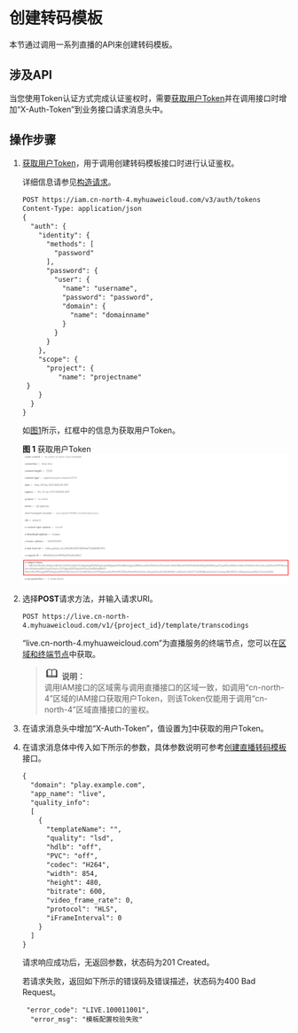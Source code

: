 # 创建转码模板<a name="zh-cn_topic_0172500264"></a>

本节通过调用一系列直播的API来创建转码模板。

## 涉及API<a name="section872994"></a>

当您使用Token认证方式完成认证鉴权时，需要[获取用户Token](https://support.huaweicloud.com/api-iam/zh-cn_topic_0057845583.html)并在调用接口时增加“X-Auth-Token”到业务接口请求消息头中。

## 操作步骤<a name="section7856948"></a>

1.  <a name="li134912423710"></a>[获取用户Token](https://support.huaweicloud.com/api-iam/zh-cn_topic_0057845583.html)，用于调用创建转码模板接口时进行认证鉴权。

    详细信息请参见[构造请求](构造请求.md)。

    ```
    POST https://iam.cn-north-4.myhuaweicloud.com/v3/auth/tokens
    Content-Type: application/json
    {
      "auth": {
        "identity": {
          "methods": [
            "password"
          ],
          "password": {
            "user": {
              "name": "username", 
              "password": "password", 
              "domain": {
                "name": "domainname" 
              }
            }
          }
        },
        "scope": {
          "project": {
             "name": "projectname"      
     }
        }
      }
    }
    ```

    如[图1](#fig955023251511)所示，红框中的信息为获取用户Token。

    **图 1**  获取用户Token<a name="fig955023251511"></a>  
    ![](figures/获取用户Token.png "获取用户Token")

2.  选择**POST**请求方法，并输入请求URI。

    ```
    POST https://live.cn-north-4.myhuaweicloud.com/v1/{project_id}/template/transcodings
    ```

    “live.cn-north-4.myhuaweicloud.com”为直播服务的终端节点，您可以在[区域和终端节点](使用前必读.md#section98151621305)中获取。

    >![](public_sys-resources/icon-note.gif) **说明：**   
    >调用IAM接口的区域需与调用直播接口的区域一致，如调用“cn-north-4”区域的IAM接口获取用户Token，则该Token仅能用于调用“cn-north-4”区域直播接口的鉴权。  

3.  在请求消息头中增加“X-Auth-Token”，值设置为[1](#li134912423710)中获取的用户Token。
4.  在请求消息体中传入如下所示的参数，具体参数说明可参考[创建直播转码模板](创建直播转码模板.md)接口。

    ```
    {
      "domain": "play.example.com",
      "app_name": "live",
      "quality_info":
      [
        {
          "templateName": "",
          "quality": "lsd",
          "hdlb": "off",
          "PVC": "off",
          "codec": "H264",
          "width": 854,
          "height": 480,
          "bitrate": 600,
          "video_frame_rate": 0,
          "protocol": "HLS",
          "iFrameInterval": 0
        }
      ]
    }
    ```

    请求响应成功后，无返回参数，状态码为201 Created。

    若请求失败，返回如下所示的错误码及错误描述，状态码为400 Bad Request。

    ```
     "error_code": "LIVE.100011001",
      "error_msg": "模板配置校验失败"
    ```


